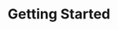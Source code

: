 ---
title: Getting Started
parent: docs
order: 1
sections:

   - file: step1
     layout: text

   - file: step2
     layout: text

   - file: step2-result
     layout: board
     data:
      boardid: step2-result

   - file: step3
     layout: text

   - file: step3-result
     layout: board
     data:
      boardid: step3-result 

   - file: next-steps
     layout: text

   - file: next-steps-result
     layout: board
     data:
       boardid: next-steps-result
       
   - file: attributes
     layout: text

   - file: attributes-result
     layout: board
     data:
       boardid: attributes-result

   - file: view
     layout: text

   - file: view-result
     layout: board
     data:
       boardid: view-result

   - file: help
     layout: text


---